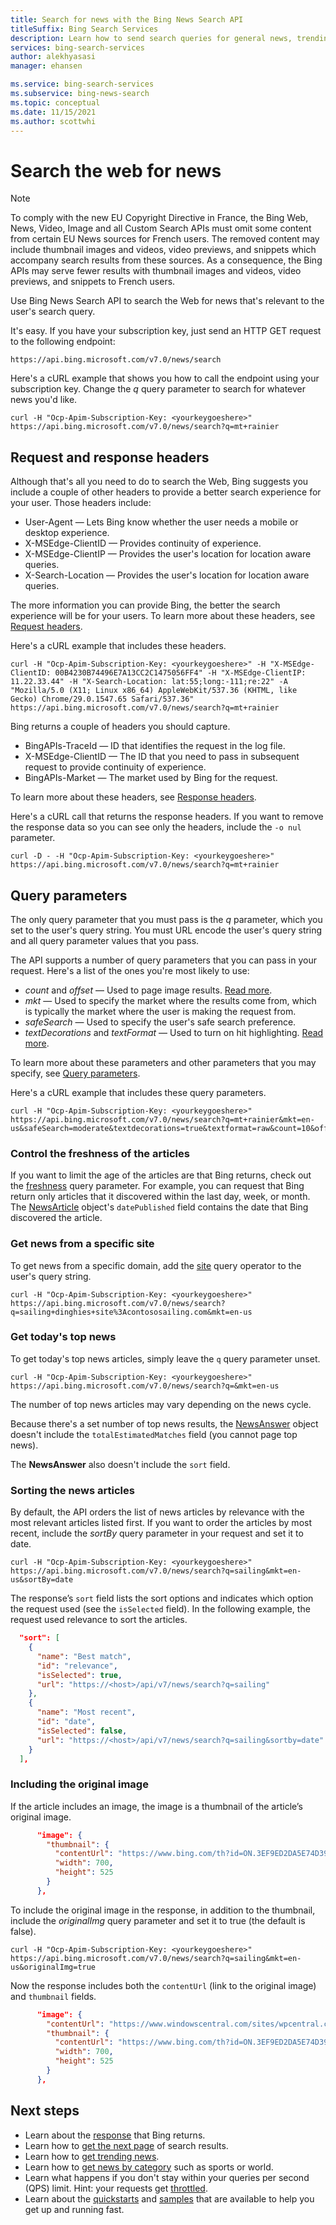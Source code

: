 ```yaml
---
title: Search for news with the Bing News Search API
titleSuffix: Bing Search Services
description: Learn how to send search queries for general news, trending topics, and headlines.
services: bing-search-services
author: alekhyasasi
manager: ehansen

ms.service: bing-search-services
ms.subservice: bing-news-search
ms.topic: conceptual
ms.date: 11/15/2021
ms.author: scottwhi
---
```


# Search the web for news

> [!NOTE]
> To comply with the new EU Copyright Directive in France, the Bing Web, News, Video, Image and all Custom Search APIs must omit some content from certain EU News sources for French users. The removed content may include thumbnail images and videos, video previews, and snippets which accompany search results from these sources. As a consequence, the Bing APIs may serve fewer results with thumbnail images and videos, video previews, and snippets to French users.

Use Bing News Search API to search the Web for news that's relevant to the user's search query.

It's easy. If you have your subscription key, just send an HTTP GET request to the following endpoint:

```
https://api.bing.microsoft.com/v7.0/news/search
```

Here's a cURL example that shows you how to call the endpoint using your subscription key. Change the *q* query parameter to search for whatever news you'd like.

```curl
curl -H "Ocp-Apim-Subscription-Key: <yourkeygoeshere>" https://api.bing.microsoft.com/v7.0/news/search?q=mt+rainier
```


## Request and response headers

Although that's all you need to do to search the Web, Bing suggests you include a couple of other headers to provide a better search experience for your user. Those headers include:

- User-Agent &mdash; Lets Bing know whether the user needs a mobile or desktop experience.
- X-MSEdge-ClientID &mdash; Provides continuity of experience.
- X-MSEdge-ClientIP &mdash; Provides the user's location for location aware queries.
- X-Search-Location &mdash; Provides the user's location for location aware queries.

The more information you can provide Bing, the better the search experience will be for your users. To learn more about these headers, see [Request headers](../reference/headers.md#request-headers).

Here's a cURL example that includes these headers.

```curl
curl -H "Ocp-Apim-Subscription-Key: <yourkeygoeshere>" -H "X-MSEdge-ClientID: 00B4230B74496E7A13CC2C1475056FF4" -H "X-MSEdge-ClientIP: 11.22.33.44" -H "X-Search-Location: lat:55;long:-111;re:22" -A "Mozilla/5.0 (X11; Linux x86_64) AppleWebKit/537.36 (KHTML, like Gecko) Chrome/29.0.1547.65 Safari/537.36" https://api.bing.microsoft.com/v7.0/news/search?q=mt+rainier
```

Bing returns a couple of headers you should capture. 

- BingAPIs-TraceId &mdash; ID that identifies the request in the log file.
- X-MSEdge-ClientID &mdash; The ID that you need to pass in subsequent request to provide continuity of experience.
- BingAPIs-Market &mdash; The market used by Bing for the request.

To learn more about these headers, see [Response headers](../reference/headers.md#response-headers).

Here's a cURL call that returns the response headers. If you want to remove the response data so you can see only the headers, include the `-o nul` parameter.

```curl
curl -D - -H "Ocp-Apim-Subscription-Key: <yourkeygoeshere>" https://api.bing.microsoft.com/v7.0/news/search?q=mt+rainier
```


## Query parameters

The only query parameter that you must pass is the *q* parameter, which you set to the user's query string. You must URL encode the user's query string and all query parameter values that you pass.

The API supports a number of query parameters that you can pass in your request. Here's a list of the ones you're most likely to use:

- *count* and *offset* &mdash; Used to page image results. [Read more](../../bing-web-search/page-results.md).
- *mkt* &mdash; Used to specify the market where the results come from, which is typically the market where the user is making the request from.
- *safeSearch* &mdash; Used to specify the user's safe search preference.
- *textDecorations* and *textFormat* &mdash; Used to turn on hit highlighting. [Read more](../../bing-web-search/hit-highlighting.md).

To learn more about these parameters and other parameters that you may specify, see [Query parameters](../reference/query-parameters.md).

Here's a cURL example that includes these query parameters.

```curl
curl -H "Ocp-Apim-Subscription-Key: <yourkeygoeshere>" https://api.bing.microsoft.com/v7.0/news/search?q=mt+rainier&mkt=en-us&safeSearch=moderate&textdecorations=true&textformat=raw&count=10&offset=0
```

### Control the freshness of the articles

If you want to limit the age of the articles are that Bing returns, check out the [freshness](../reference/query-parameters.md) query parameter. For example, you can request that Bing return only articles that it discovered within the last day, week, or month. The [NewsArticle](../reference/response-objects.md#newsarticle) object's `datePublished` field contains the date that Bing discovered the article.


### Get news from a specific site

To get news from a specific domain, add the [site](https://help.bing.microsoft.com/#apex/18/en-US/10001/-1) query operator to the user's query string.

```curl
curl -H "Ocp-Apim-Subscription-Key: <yourkeygoeshere>" https://api.bing.microsoft.com/v7.0/news/search?q=sailing+dinghies+site%3Acontososailing.com&mkt=en-us
```

### Get today's top news

To get today's top news articles, simply leave the `q` query parameter unset.

```curl
curl -H "Ocp-Apim-Subscription-Key: <yourkeygoeshere>" https://api.bing.microsoft.com/v7.0/news/search?q=&mkt=en-us
```

The number of top news articles may vary depending on the news cycle.

Because there's a set number of top news results, the [NewsAnswer](../reference/response-objects.md#newsanswer) object doesn't include the `totalEstimatedMatches` field (you cannot page top news).

The **NewsAnswer** also doesn't include the `sort` field.

### Sorting the news articles

By default, the API orders the list of news articles by relevance with the most relevant articles listed first. If you want to order the articles by most recent, include the *sortBy* query parameter in your request and set it to date.

```curl
curl -H "Ocp-Apim-Subscription-Key: <yourkeygoeshere>" https://api.bing.microsoft.com/v7.0/news/search?q=sailing&mkt=en-us&sortBy=date
```

The response’s `sort` field lists the sort options and indicates which option the request used (see the `isSelected` field). In the following example, the request used relevance to sort the articles. 
 
```json
  "sort": [
    {
      "name": "Best match",
      "id": "relevance",
      "isSelected": true,
      "url": "https://<host>/api/v7/news/search?q=sailing"
    },
    {
      "name": "Most recent",
      "id": "date",
      "isSelected": false,
      "url": "https://<host>/api/v7/news/search?q=sailing&sortby=date"
    }
  ],
```

### Including the original image

If the article includes an image, the image is a thumbnail of the article’s original image.

```json
      "image": {
        "thumbnail": {
          "contentUrl": "https://www.bing.com/th?id=ON.3EF9ED2DA5E74D39395D0E21...",
          "width": 700,
          "height": 525
        }
      },
```

To include the original image in the response, in addition to the thumbnail, include the *originalImg* query parameter and set it to true (the default is false).


```curl
curl -H "Ocp-Apim-Subscription-Key: <yourkeygoeshere>" https://api.bing.microsoft.com/v7.0/news/search?q=sailing&mkt=en-us&originalImg=true
```

Now the response includes both the `contentUrl` (link to the original image) and `thumbnail` fields.

```json
      "image": {
        "contentUrl": "https://www.windowscentral.com/sites/wpcentral.com/files...",
        "thumbnail": {
          "contentUrl": "https://www.bing.com/th?id=ON.3EF9ED2DA5E74D39395D0E21...",
          "width": 700,
          "height": 525
        }
      },
 ```


## Next steps

- Learn about the [response](search-response.md) that Bing returns.
- Learn how to [get the next page](../../bing-web-search/page-results.md) of search results.
- Learn how to [get trending news](trending-news.md).
- Learn how to [get news by category](category-news.md) such as sports or world.
- Learn what happens if you don't stay within your queries per second (QPS) limit. Hint: your requests get [throttled](../../bing-web-search/throttling-requests.md).
- Learn about the [quickstarts](../quickstarts/quickstarts.md) and [samples](../samples.md) that are available to help you get up and running fast.

